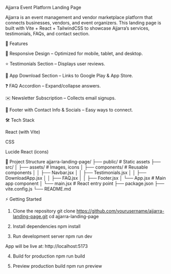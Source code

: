 Ajjarra Event Platform Landing Page

Ajjarra is an event management and vendor marketplace platform that connects businesses, vendors, and event organizers. This landing page is built with Vite + React + TailwindCSS to showcase Ajjarra’s services, testimonials, FAQs, and contact section.

🚀 Features

📱 Responsive Design – Optimized for mobile, tablet, and desktop.

⭐ Testimonials Section – Displays user reviews.

📲 App Download Section – Links to Google Play & App Store.

❓ FAQ Accordion – Expand/collapse answers.

✉️ Newsletter Subscription – Collects email signups.

📩 Footer with Contact Info & Socials – Easy ways to connect.

🛠️ Tech Stack

React
 (with Vite)

CSS

Lucide React
 (icons)

📂 Project Structure
ajjarra-landing-page/
├── public/               # Static assets
├── src/
│   ├── assets/           # Images, icons
│   ├── components/       # Reusable components
│   │   ├── Navbar.jsx
│   │   ├── Testimonials.jsx
│   │   ├── DownloadApp.jsx
│   │   ├── FAQ.jsx
│   │   ├── Footer.jsx
│   └── App.jsx           # Main app component
│   └── main.jsx          # React entry point
├── package.json
├── vite.config.js
└── README.md

⚡ Getting Started
1. Clone the repository
git clone https://github.com/yourusername/ajjarra-landing-page.git
cd ajjarra-landing-page

2. Install dependencies
npm install

3. Run development server
npm run dev


App will be live at: http://localhost:5173

4. Build for production
npm run build

5. Preview production build
npm run preview
